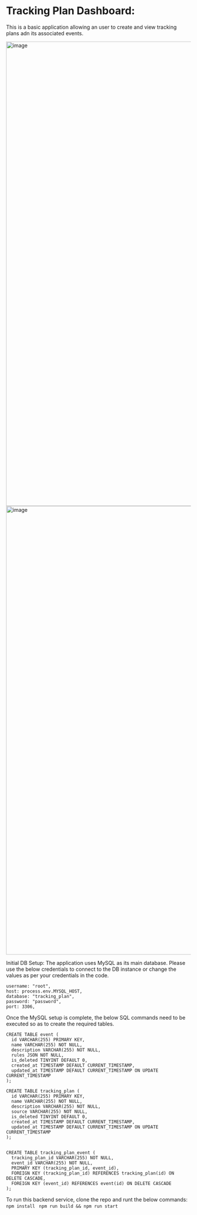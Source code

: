 # Tracking Plan Dashboard:

This is a basic application allowing an user to create and view tracking plans adn its associated events.

<img width="1266" alt="image" src="https://github.com/SarthV/tracking-plan/assets/52134948/f9d33564-9981-420a-800a-65897f148268">

<img width="1223" alt="image" src="https://github.com/SarthV/tracking-plan/assets/52134948/6134f86d-f5ff-46d1-b1f0-37c812daf588">



Initial DB Setup: 
The application uses MySQL as its main database. Please use the below credentials to connect to the DB instance or change the values as per your credentials in the code.

```
username: "root", 
host: process.env.MYSQL_HOST,
database: "tracking_plan",
password: "password",
port: 3306,
```

Once the MySQL setup is complete, the below SQL commands need to be executed so as to create the required tables.
```
CREATE TABLE event (
  id VARCHAR(255) PRIMARY KEY,
  name VARCHAR(255) NOT NULL,
  description VARCHAR(255) NOT NULL,
  rules JSON NOT NULL,
  is_deleted TINYINT DEFAULT 0,
  created_at TIMESTAMP DEFAULT CURRENT_TIMESTAMP,
  updated_at TIMESTAMP DEFAULT CURRENT_TIMESTAMP ON UPDATE CURRENT_TIMESTAMP
);

CREATE TABLE tracking_plan (
  id VARCHAR(255) PRIMARY KEY,
  name VARCHAR(255) NOT NULL,
  description VARCHAR(255) NOT NULL,
  source VARCHAR(255) NOT NULL,
  is_deleted TINYINT DEFAULT 0,
  created_at TIMESTAMP DEFAULT CURRENT_TIMESTAMP,
  updated_at TIMESTAMP DEFAULT CURRENT_TIMESTAMP ON UPDATE CURRENT_TIMESTAMP
);


CREATE TABLE tracking_plan_event (
  tracking_plan_id VARCHAR(255) NOT NULL,
  event_id VARCHAR(255) NOT NULL,
  PRIMARY KEY (tracking_plan_id, event_id),
  FOREIGN KEY (tracking_plan_id) REFERENCES tracking_plan(id) ON DELETE CASCADE,
  FOREIGN KEY (event_id) REFERENCES event(id) ON DELETE CASCADE
);

```

To run this backend service, clone the repo and runt the below commands:
``` npm install ```
``` npm run build && npm run start```
